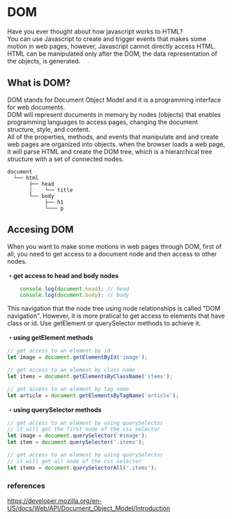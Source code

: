 # DOM
Have you ever thought about how javascript works to HTML?  
You can use Javascript to create and trigger events that makes some motion in web pages, however, Javascript cannot directly access HTML.  
HTML can be manipulated only after the DOM, the data representation of the objects, is generated.

## What is DOM?
DOM stands for Document Object Model and it is a programming interface for web documents.  
DOM will represent documents in memory by nodes (objects) that enables programming languages to access pages, changing the document structure, style, and content.  
All of the properties, methods, and events that manipulate and and create web pages are organized into objects. when the browser loads a web page, it will parse HTML and create the DOM tree, which is a hierarchical tree structure with a set of connected nodes.  
```
document 
  └── html 
       ├── head 
       │    └── title 
       └── body 
            ├── h1 
            └─── p
```

## Accesing DOM
When you want to make some motions in web pages through DOM, first of all, you need to get access to a document node and then access to other nodes.  

**・get access to head and body nodes**  
```Javascript
    console.log(document.head); // head
    console.log(document.body); // body
```

This navigation that the node tree using node relationships is called "DOM navigation". However, it is more pratical to get access to elements that have class or id. Use getElement or querySelector methods to achieve it.  

**・using getElement methods**  
```Javascript
// get access to an element by id
let image = document.getElementById('image');

// get access to an element by class name
let items = document.getElementsByClassName('items');

// get access to an element by tag name
let article = document.getElementsByTagName('article');
```

**・using querySelector methods**  
```Javascript
// get access to an element by using querySelector
// it will get the first node of the css selector
let image = document.querySelector('#image');
let item = document.querySelector('.items');

// get access to an element by using querySelector
// it will get all node of the css selector
let items = document.querySelectorAll('.items');
```

### references  
https://developer.mozilla.org/en-US/docs/Web/API/Document_Object_Model/Introduction
